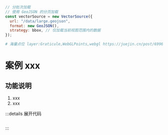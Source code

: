 ```js
// 分批次加载
// 使用 GeoJSON 的分页加载
const vectorSource = new VectorSource({
  url: "/data/large.geojson",
  format: new GeoJSON(),
  strategy: bbox, // 仅加载当前视图范围内的数据
});
```

```bash
# 海量点位 layer:Graticule,WebGLPoints,webgl https://juejin.cn/post/6996530000245571592
```

# 案例 xxx

## 功能说明

1. xxx
2. xxx

:::details 展开代码

```vue

```

:::

<!-- <video controls>
  <source src="./assets/xxx.mp4" type="video/mp4" />
  您的浏览器不支持HTML5视频标签。
</video> -->
